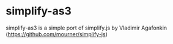 simplify-as3
============

simplify-as3 is a simple port of simplify.js by Vladimir Agafonkin (https://github.com/mourner/simplify-js)
